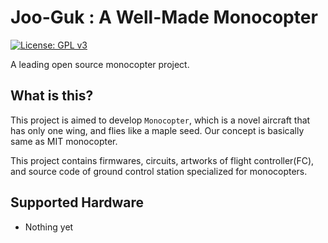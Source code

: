 # Joo-Guk : A Well-Made Monocopter
[![License: GPL v3](https://img.shields.io/badge/License-GPL%20v3-blue.svg)](https://www.gnu.org/licenses/gpl-3.0)

A leading open source monocopter project.

## What is this?
This project is aimed to develop `Monocopter`, which is a novel aircraft that has only one wing, and flies like a maple seed.
Our concept is basically same as MIT monocopter.

This project contains firmwares, circuits, artworks of flight controller(FC), and source code of ground control station specialized for monocopters.

## Supported Hardware
* Nothing yet
